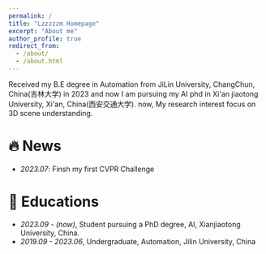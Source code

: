 ```yaml
---
permalink: /
title: "Lzzzzzm Homepage"
excerpt: "About me"
author_profile: true
redirect_from: 
  - /about/
  - /about.html
---
```

Received my B.E degree in Automation from JiLin University, ChangChun, China(吉林大学) in 2023 
and now I am pursuing my AI phd in Xi'an jiaotong University, Xi'an, China(西安交通大学).
now, My research interest focus on 3D scene understanding.


# 🔥 News
- *2023.07*: Finsh my first CVPR Challenge


# 📖 Educations
- *2023.09 - (now)*, Student pursuing a PhD degree, AI, Xianjiaotong University, China. 
- *2019.09 - 2023.06*, Undergraduate, Automation, Jilin University, China